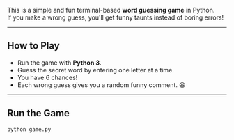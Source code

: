 This is a simple and fun terminal-based **word guessing game** in Python.  
If you make a wrong guess, you'll get funny taunts instead of boring errors!

---

## How to Play

- Run the game with **Python 3**.
- Guess the secret word by entering one letter at a time.
- You have 6 chances!
- Each wrong guess gives you a random funny comment. 😆

---

## Run the Game

```bash
python game.py
